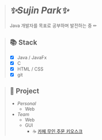 > # _✨Sujin Park✨_
> Java 개발자를 목표로 공부하며 발전하는 중 ✏

> ## 📚 Stack
> - [x] Java / JavaFx
> - [x] C
> - [x] HTML / CSS
> - [x] git

> ## 🚩 Project
> - _Personal_
>   - Web
> - _Team_
>   - Web
>   - GUI
>     - ☕ [카페 무인 주문 키오스크](https://github.com/su-jp/cafeKiosk.git)
